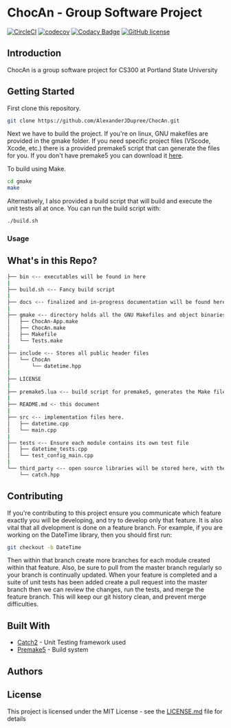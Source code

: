 # ChocAn - Group Software Project
[![CircleCI](https://circleci.com/gh/AlexanderJDupree/ChocAn.svg?style=svg)](https://circleci.com/gh/AlexanderJDupree/ChocAn)
[![codecov](https://codecov.io/gh/AlexanderJDupree/ChocAn/branch/master/graph/badge.svg)](https://codecov.io/gh/AlexanderJDupree/ChocAn)
[![Codacy Badge](https://api.codacy.com/project/badge/Grade/af9edf02e21b4343b34b8b64ff534b10)](https://www.codacy.com/manual/AlexanderJDupree/ChocAn?utm_source=github.com&amp;utm_medium=referral&amp;utm_content=AlexanderJDupree/ChocAn&amp;utm_campaign=Badge_Grade)
[![GitHub license](https://img.shields.io/badge/license-MIT-blue.svg)](https://github.com/AlexanderJDupree/ChocAn/blob/master/LICENSE)

## Introduction

ChocAn is a group software project for CS300 at Portland State University

## Getting Started

First clone this repository. 

```bash
git clone https://github.com/AlexanderJDupree/ChocAn.git
```

Next we have to build the project. If you're on linux, GNU makefiles are provided in the gmake folder. If you need specific project files (VScode, Xcode, etc.) there is a provided premake5 script that can generate the files for you. If you don't have premake5 you can download it [here](https://premake.github.io/download.html). 

To build using Make. 
```bash
cd gmake
make
```

Alternatively, I also provided a build script that will build and execute the unit tests all at once. You can run the build script with:

```bash
./build.sh
```


### Usage 

## What's in this Repo?

```bash
├── bin <-- executables will be found in here
|
├── build.sh <-- Fancy build script
|
├── docs <-- finalized and in-progress documentation will be found here
|
├── gmake <-- directory holds all the GNU Makefiles and object binaries. 
│   ├── ChocAn-App.make
│   ├── ChocAn.make
│   ├── Makefile
│   └── Tests.make
|
├── include <-- Stores all public header files
│   └── ChocAn
│       └── datetime.hpp
|
├── LICENSE
|
├── premake5.lua <-- build script for premake5, generates the Make files
|
├── README.md <- this document
|
├── src <-- implementation files here. 
│   ├── datetime.cpp
│   └── main.cpp
|
├── tests <-- Ensure each module contains its own test file
│   ├── datetime_tests.cpp
│   └── test_config_main.cpp
|
└── third_party <-- open source libraries will be stored here, with their licences if needed. 
    └── catch.hpp
```

## Contributing

If you're contributing to this project ensure you communicate which feature exactly you will be developing, and try to develop only that feature. It is also vital that all dvelopment is done on a feature branch. For example, if you are working on the DateTime library, then you should first run:

```bash
git checkout -b DateTime
```

Then within that branch create more branches for each module created within that feature. Also, be sure to pull from the master branch regularly so your branch is continually updated. When your feature is completed and a suite of unit tests has been added create a pull request into the master branch then we can review the changes, run the tests, and merge the feature branch. This will keep our git history clean, and prevent merge difficulties. 

## Built With

* [Catch2](https://github.com/catchorg/Catch2) - Unit Testing framework used
* [Premake5](https://premake.github.io/download.html) - Build system

## Authors

## License

This project is licensed under the MIT License - see the [LICENSE.md](https://raw.githubusercontent.com/AlexanderJDupree/BigInt/master/LICENSE) file for details

